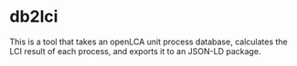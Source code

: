 # db2lci
This is a tool that takes an openLCA unit process database, calculates the LCI
result of each process, and exports it to an JSON-LD package.
